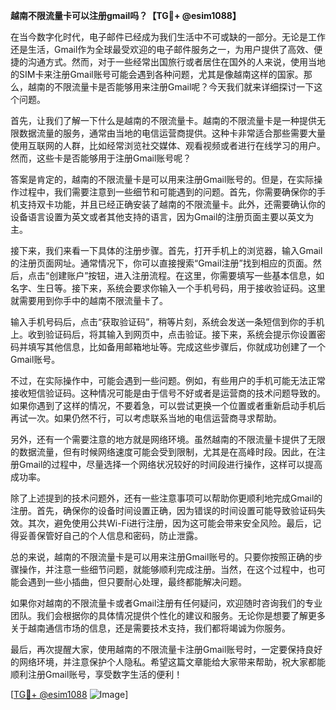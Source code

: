 **越南不限流量卡可以注册gmail吗？【TG💪+ @esim1088】**

在当今数字化时代，电子邮件已经成为我们生活中不可或缺的一部分。无论是工作还是生活，Gmail作为全球最受欢迎的电子邮件服务之一，为用户提供了高效、便捷的沟通方式。然而，对于一些经常出国旅行或者居住在国外的人来说，使用当地的SIM卡来注册Gmail账号可能会遇到各种问题，尤其是像越南这样的国家。那么，越南的不限流量卡是否能够用来注册Gmail呢？今天我们就来详细探讨一下这个问题。

首先，让我们了解一下什么是越南的不限流量卡。越南的不限流量卡是一种提供无限数据流量的服务，通常由当地的电信运营商提供。这种卡非常适合那些需要大量使用互联网的人群，比如经常浏览社交媒体、观看视频或者进行在线学习的用户。然而，这些卡是否能够用于注册Gmail账号呢？

答案是肯定的，越南的不限流量卡是可以用来注册Gmail账号的。但是，在实际操作过程中，我们需要注意到一些细节和可能遇到的问题。首先，你需要确保你的手机支持双卡功能，并且已经正确安装了越南的不限流量卡。此外，还需要确认你的设备语言设置为英文或者其他支持的语言，因为Gmail的注册页面主要以英文为主。

接下来，我们来看一下具体的注册步骤。首先，打开手机上的浏览器，输入Gmail的注册页面网址。通常情况下，你可以直接搜索“Gmail注册”找到相应的页面。然后，点击“创建账户”按钮，进入注册流程。在这里，你需要填写一些基本信息，如名字、生日等。接下来，系统会要求你输入一个手机号码，用于接收验证码。这里就需要用到你手中的越南不限流量卡了。

输入手机号码后，点击“获取验证码”，稍等片刻，系统会发送一条短信到你的手机上。收到验证码后，将其输入到网页中，点击验证。接下来，系统会提示你设置密码并填写其他信息，比如备用邮箱地址等。完成这些步骤后，你就成功创建了一个Gmail账号。

不过，在实际操作中，可能会遇到一些问题。例如，有些用户的手机可能无法正常接收短信验证码。这种情况可能是由于信号不好或者是运营商的技术问题导致的。如果你遇到了这样的情况，不要着急，可以尝试更换一个位置或者重新启动手机后再试一次。如果仍然不行，可以考虑联系当地的电信运营商寻求帮助。

另外，还有一个需要注意的地方就是网络环境。虽然越南的不限流量卡提供了无限的数据流量，但有时候网络速度可能会受到限制，尤其是在高峰时段。因此，在注册Gmail的过程中，尽量选择一个网络状况较好的时间段进行操作，这样可以提高成功率。

除了上述提到的技术问题外，还有一些注意事项可以帮助你更顺利地完成Gmail的注册。首先，确保你的设备时间设置正确，因为错误的时间设置可能导致验证码失效。其次，避免使用公共Wi-Fi进行注册，因为这可能会带来安全风险。最后，记得妥善保管好自己的个人信息和密码，防止泄露。

总的来说，越南的不限流量卡是可以用来注册Gmail账号的。只要你按照正确的步骤操作，并注意一些细节问题，就能够顺利完成注册。当然，在这个过程中，也可能会遇到一些小插曲，但只要耐心处理，最终都能解决问题。

如果你对越南的不限流量卡或者Gmail注册有任何疑问，欢迎随时咨询我们的专业团队。我们会根据你的具体情况提供个性化的建议和服务。无论你是想要了解更多关于越南通信市场的信息，还是需要技术支持，我们都将竭诚为你服务。

最后，再次提醒大家，使用越南的不限流量卡注册Gmail账号时，一定要保持良好的网络环境，并注意保护个人隐私。希望这篇文章能给大家带来帮助，祝大家都能顺利注册Gmail账号，享受数字生活的便利！

[[TG💪+ @esim1088](https://t.me/s/esim1088) ![Image](https://i.postimg.cc/4NQfJmqS/Snipaste-2025-05-13-00-14-12.png)]